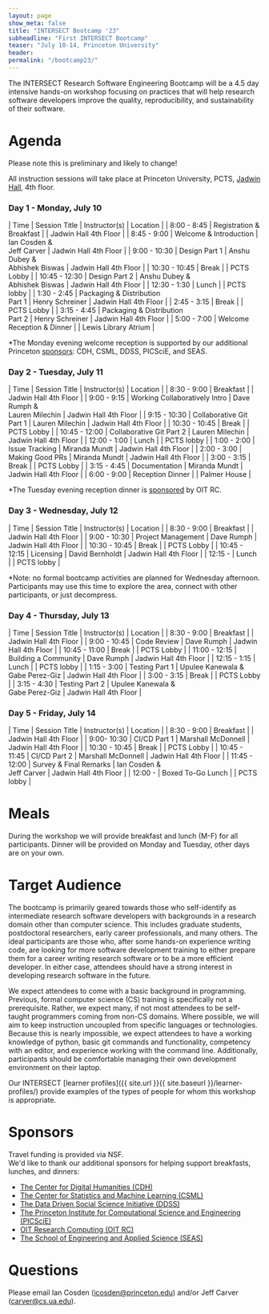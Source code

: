 ```yaml
---
layout: page
show_meta: false
title: "INTERSECT Bootcamp '23"
subheadline: "First INTERSECT Bootcamp"
teaser: "July 10-14, Princeton University"
header:
permalink: "/bootcamp23/"
---
```



The INTERSECT Research Software Engineering Bootcamp will be a 4.5 day intensive hands-on workshop focusing on practices that will help research software developers improve the quality, reproducibility, and sustainability of their software.  


# Agenda
Please note this is preliminary and likely to change!  

All instruction sessions will take place at Princeton University, PCTS, [Jadwin Hall](
https://goo.gl/maps/1KaqFUzJzxG974AQ8?coh=178573&entry=tt), 4th floor. 

### Day 1 - Monday, July 10

| Time | Session Title | Instructor(s) | Location |
| 8:00 - 8:45 | Registration & Breakfast |  | Jadwin Hall 4th Floor |
| 8:45 - 9:00 | Welcome & Introduction | Ian Cosden & <br/> Jeff Carver | Jadwin Hall 4th Floor |
| 9:00 - 10:30 | Design Part 1 | Anshu Dubey & <br/> Abhishek Biswas | Jadwin Hall 4th Floor |
| 10:30 - 10:45 | Break | | PCTS Lobby |
| 10:45 - 12:30 | Design Part 2 | Anshu Dubey & <br/> Abhishek Biswas | Jadwin Hall 4th Floor |
| 12:30 - 1:30 | Lunch |  | PCTS lobby |
| 1:30 - 2:45 | Packaging & Distribution <br/> Part 1 | Henry Schreiner | Jadwin Hall 4th Floor |
| 2:45 - 3:15 | Break | | PCTS Lobby |
| 3:15 - 4:45 | Packaging & Distribution <br/> Part 2 | Henry Schreiner | Jadwin Hall 4th Floor |
| 5:00 - 7:00 | Welcome Reception & Dinner | | Lewis Library Atrium |

*The Monday evening welcome reception is supported by our additional Princeton [sponsors](#sponsors): CDH, CSML, DDSS, PICSciE, and SEAS. 

### Day 2 - Tuesday, July 11

| Time | Session Title | Instructor(s) | Location |
| 8:30 - 9:00 | Breakfast |  | Jadwin Hall 4th Floor |
| 9:00 - 9:15 | Working Collaboratively Intro | Dave Rumph & <br/> Lauren Milechin | Jadwin Hall 4th Floor |
| 9:15 - 10:30 | Collaborative Git Part 1 | Lauren Milechin | Jadwin Hall 4th Floor |
| 10:30 - 10:45 | Break | | PCTS Lobby |
| 10:45 - 12:00 | Collaborative Git Part 2 | Lauren Milechin | Jadwin Hall 4th Floor |
| 12:00 - 1:00 | Lunch |  | PCTS lobby |
| 1:00 - 2:00 | Issue Tracking | Miranda Mundt | Jadwin Hall 4th Floor |
| 2:00 - 3:00 | Making Good PRs | Miranda Mundt | Jadwin Hall 4th Floor |
| 3:00 - 3:15 | Break | | PCTS Lobby |
| 3:15 - 4:45 | Documentation | Miranda Mundt | Jadwin Hall 4th Floor |
| 6:00 - 9:00 | Reception Dinner |  | Palmer House |

*The Tuesday evening reception dinner is [sponsored](#sponsors) by OIT RC.

### Day 3 - Wednesday, July 12

| Time | Session Title | Instructor(s) | Location |
| 8:30 - 9:00 | Breakfast |  | Jadwin Hall 4th Floor |
| 9:00 - 10:30 | Project Management | Dave Rumph | Jadwin Hall 4th Floor |
| 10:30 - 10:45 | Break | | PCTS Lobby |
| 10:45 - 12:15 | Licensing | David Bernholdt | Jadwin Hall 4th Floor |
| 12:15 - | Lunch |  | PCTS lobby |

*Note: no formal bootcamp activities are planned for Wednesday afternoon.
Participants may use this time to explore the area, connect with other participants, or just decompress. 

### Day 4 - Thursday, July 13

| Time | Session Title | Instructor(s) | Location |
| 8:30 - 9:00 | Breakfast |  | Jadwin Hall 4th Floor |
| 9:00 - 10:45 | Code Review | Dave Rumph | Jadwin Hall 4th Floor |
| 10:45 - 11:00 | Break | | PCTS Lobby |
| 11:00 - 12:15 | Building a Community | Dave Rumph | Jadwin Hall 4th Floor |
| 12:15 - 1:15 | Lunch |  | PCTS lobby |
| 1:15 - 3:00 | Testing Part 1 | Upulee Kanewala & <br/> Gabe Perez-Giz | Jadwin Hall 4th Floor |
| 3:00 - 3:15 | Break | | PCTS Lobby |
| 3:15 - 4:30 | Testing Part 2 | Upulee Kanewala & <br/> Gabe Perez-Giz | Jadwin Hall 4th Floor |

### Day 5 - Friday, July 14

| Time | Session Title | Instructor(s) | Location |
| 8:30 - 9:00 | Breakfast |  | Jadwin Hall 4th Floor |
| 9:00- 10:30 | CI/CD Part 1 | Marshall McDonnell | Jadwin Hall 4th Floor |
| 10:30 - 10:45 | Break | | PCTS Lobby |
| 10:45 - 11:45 | CI/CD Part 2  | Marshall McDonnell | Jadwin Hall 4th Floor |
| 11:45 - 12:00 | Survey & Final Remarks | Ian Cosden & <br/> Jeff Carver | Jadwin Hall 4th Floor |
| 12:00 - | Boxed To-Go Lunch |  | PCTS lobby |

# Meals
During the workshop we will provide breakfast and lunch (M-F) for all participants.
Dinner will be provided on Monday and Tuesday, other days are on your own.

# Target Audience
The bootcamp is primarily geared towards those who self-identify as intermediate research software developers with backgrounds in a research domain other than computer science.
This includes graduate students, postdoctoral researchers, early career professionals, and many others.
The ideal participants are those who, after some hands-on experience writing code, are looking for more software development training to either prepare them for a career writing research software or to be a more efficient developer.
In either case, attendees should have a strong interest in developing research software in the future.

We expect attendees to come with a basic background in programming.
Previous, formal computer science (CS) training is specifically not a prerequisite.
Rather, we expect many, if not most attendees to be self-taught programmers coming from non-CS domains.
Where possible, we will aim to keep instruction uncoupled from specific languages or technologies.
Because this is nearly impossible, we expect attendees to have a working knowledge of python, basic git commands and functionality, competency with an editor, and experience working with the command line.
Additionally, participants should be comfortable managing their own development environment on their laptop.

Our INTERSECT [learner profiles]({{ site.url }}{{ site.baseurl }}/learner-profiles/) provide examples of the types of people for whom this workshop is appropriate.

<a name="sponsors"></a>
# Sponsors
Travel funding is provided via NSF.  
We'd like to thank our additional sponsors for helping support breakfasts, lunches, and dinners: 
* [The Center for Digital Humanities (CDH)](https://cdh.princeton.edu/)
* [The Center for Statistics and Machine Learning (CSML)](https://csml.princeton.edu/)
* [The Data Driven Social Science Initiative (DDSS)](https://ddss.princeton.edu/)
* [The Princeton Institute for Computational Science and Engineering (PICSciE)](https://researchcomputing.princeton.edu/)
* [OIT Research Computing (OIT RC)](https://researchcomputing.princeton.edu/)
* [The School of Engineering and Applied Science (SEAS)](https://engineering.princeton.edu/)


# Questions
Please email Ian Cosden (icosden@princeton.edu) and/or Jeff Carver (carver@cs.ua.edu).
